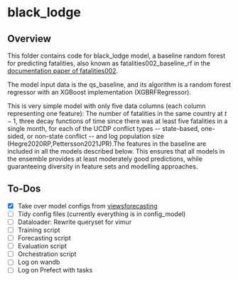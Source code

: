 # black_lodge
## Overview
This folder contains code for black_lodge model, a baseline random forest for predicting fatalities, also known as fatalities002_baseline_rf in the [documentation paper of fatalities002](https://viewsforecasting.org/wp-content/uploads/VIEWS_documentation_models_Fatalities002.pdf).

The model input data is the qs_baseline, and its algorithm is a random forest regressor with an XGBoost implementation (XGBRFRegressor). 

This is very simple model with only five data columns (each column representing one feature): The number of fatalities in the same country at $t-1$, three decay functions of time since there was at least five fatalities in a single month, for each of the UCDP conflict types -- state-based, one-sided, or non-state conflict -- and log population size (Hegre2020RP,Pettersson2021JPR).The features in the baseline are included in all the models described below. This ensures that all models in the ensemble provides at least moderately good predictions, while guaranteeing diversity in feature sets and modelling approaches.

## To-Dos
- [x] Take over model configs from [viewsforecasting](https://github.com/prio-data/viewsforecasting/blob/4dbc2cd2b6edb3169fc585f7dbb868b65fab0e2c/SystemUpdates/ModelDefinitions.py#L36)
- [ ] Tidy config files (currently everything is in config_model)
- [ ] Dataloader: Rewrite queryset for vimur
- [ ] Training script
- [ ] Forecasting script
- [ ] Evaluation script
- [ ] Orchestration script
- [ ] Log on wandb
- [ ] Log on Prefect with tasks